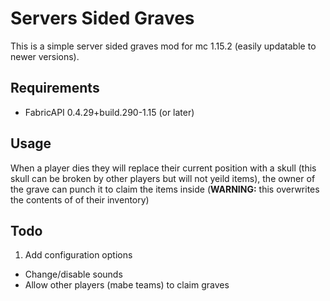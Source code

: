 # Servers Sided Graves
This is a simple server sided graves mod for mc 1.15.2 (easily updatable to newer versions).
## Requirements
 - FabricAPI 0.4.29+build.290-1.15 (or later)
## Usage
When a player dies they will replace their current position with a skull (this skull can be broken by other players but will not yeild items), the owner of the grave can punch it to claim the items inside (**WARNING:** this overwrites the contents of of their inventory)
## Todo
 1. Add configuration options
  * Change/disable sounds
  * Allow other players (mabe teams) to claim graves